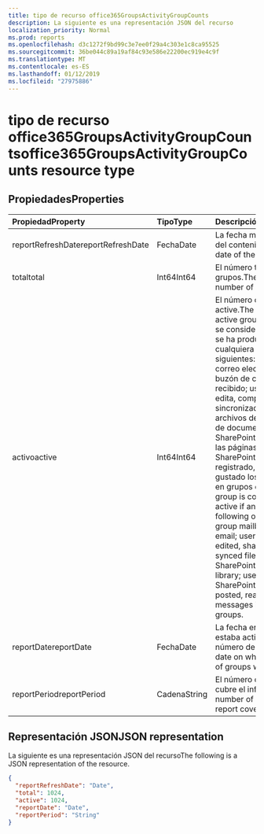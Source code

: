 ```yaml
---
title: tipo de recurso office365GroupsActivityGroupCounts
description: La siguiente es una representación JSON del recurso
localization_priority: Normal
ms.prod: reports
ms.openlocfilehash: d3c1272f9bd99c3e7ee0f29a4c303e1c8ca95525
ms.sourcegitcommit: 36be044c89a19af84c93e586e22200ec919e4c9f
ms.translationtype: MT
ms.contentlocale: es-ES
ms.lasthandoff: 01/12/2019
ms.locfileid: "27975886"
---
```

# <a name="office365groupsactivitygroupcounts-resource-type"></a><span data-ttu-id="fa101-103">tipo de recurso office365GroupsActivityGroupCounts</span><span class="sxs-lookup"><span data-stu-id="fa101-103">office365GroupsActivityGroupCounts resource type</span></span>

## <a name="properties"></a><span data-ttu-id="fa101-104">Propiedades</span><span class="sxs-lookup"><span data-stu-id="fa101-104">Properties</span></span>

| <span data-ttu-id="fa101-105">Propiedad</span><span class="sxs-lookup"><span data-stu-id="fa101-105">Property</span></span>          | <span data-ttu-id="fa101-106">Tipo</span><span class="sxs-lookup"><span data-stu-id="fa101-106">Type</span></span>   | <span data-ttu-id="fa101-107">Descripción</span><span class="sxs-lookup"><span data-stu-id="fa101-107">Description</span></span>                              |
| :---------------- | :----- | ---------------------------------------- |
| <span data-ttu-id="fa101-108">reportRefreshDate</span><span class="sxs-lookup"><span data-stu-id="fa101-108">reportRefreshDate</span></span> | <span data-ttu-id="fa101-109">Fecha</span><span class="sxs-lookup"><span data-stu-id="fa101-109">Date</span></span>   | <span data-ttu-id="fa101-110">La fecha más reciente del contenido.</span><span class="sxs-lookup"><span data-stu-id="fa101-110">The latest date of the content.</span></span>          |
| <span data-ttu-id="fa101-111">total</span><span class="sxs-lookup"><span data-stu-id="fa101-111">total</span></span>             | <span data-ttu-id="fa101-112">Int64</span><span class="sxs-lookup"><span data-stu-id="fa101-112">Int64</span></span>  | <span data-ttu-id="fa101-113">El número total de grupos.</span><span class="sxs-lookup"><span data-stu-id="fa101-113">The total number of groups.</span></span>              |
| <span data-ttu-id="fa101-114">activo</span><span class="sxs-lookup"><span data-stu-id="fa101-114">active</span></span>            | <span data-ttu-id="fa101-115">Int64</span><span class="sxs-lookup"><span data-stu-id="fa101-115">Int64</span></span>  | <span data-ttu-id="fa101-116">El número de grupos de active.</span><span class="sxs-lookup"><span data-stu-id="fa101-116">The number of active groups.</span></span> <span data-ttu-id="fa101-117">Un grupo se considera activo si se ha producido cualquiera de los siguientes: grupo de correo electrónico del buzón de correo recibido; usuario ve, edita, compartidos o sincronizados los archivos de biblioteca de documentos de SharePoint; usuario ve las páginas de SharePoint; usuario registrado, lea o había gustado los mensajes en grupos de Yammer.</span><span class="sxs-lookup"><span data-stu-id="fa101-117">A group is considered active if any of the following occurred: group mailbox received email; user viewed, edited, shared, or synced files in SharePoint document library; user viewed SharePoint pages; user posted, read, or liked messages in Yammer groups.</span></span> |
| <span data-ttu-id="fa101-118">reportDate</span><span class="sxs-lookup"><span data-stu-id="fa101-118">reportDate</span></span>        | <span data-ttu-id="fa101-119">Fecha</span><span class="sxs-lookup"><span data-stu-id="fa101-119">Date</span></span>   | <span data-ttu-id="fa101-120">La fecha en la que estaba activo un número de grupos.</span><span class="sxs-lookup"><span data-stu-id="fa101-120">The date on which a number of groups were active.</span></span> |
| <span data-ttu-id="fa101-121">reportPeriod</span><span class="sxs-lookup"><span data-stu-id="fa101-121">reportPeriod</span></span>      | <span data-ttu-id="fa101-122">Cadena</span><span class="sxs-lookup"><span data-stu-id="fa101-122">String</span></span> | <span data-ttu-id="fa101-123">El número de días que cubre el informe.</span><span class="sxs-lookup"><span data-stu-id="fa101-123">The number of days the report covers.</span></span>    |

## <a name="json-representation"></a><span data-ttu-id="fa101-124">Representación JSON</span><span class="sxs-lookup"><span data-stu-id="fa101-124">JSON representation</span></span>

<span data-ttu-id="fa101-125">La siguiente es una representación JSON del recurso</span><span class="sxs-lookup"><span data-stu-id="fa101-125">The following is a JSON representation of the resource.</span></span>

<!-- {
  "blockType": "resource",
  "@odata.type": "microsoft.graph.office365GroupsActivityGroupCounts"
} -->

```json
{
  "reportRefreshDate": "Date", 
  "total": 1024, 
  "active": 1024, 
  "reportDate": "Date", 
  "reportPeriod": "String"
}
```
